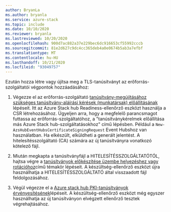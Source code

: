 ```yaml
---
author: BryanLa
ms.author: bryanla
ms.service: azure-stack
ms.topic: include
ms.date: 10/10/2020
ms.reviewer: bryanla
ms.lastreviewed: 10/20/2020
ms.openlocfilehash: 900d7ac882a37e229bec6dc916653cf55992cccb
ms.sourcegitcommit: 81e2d627c9dc4cc365deb4a0e0674b5ab3a7efbf
ms.translationtype: MT
ms.contentlocale: hu-HU
ms.lasthandoff: 10/21/2020
ms.locfileid: "93049757"
---
```

Ezután hozza létre vagy újítsa meg a TLS-tanúsítványt az erőforrás-szolgáltatói végpontok hozzáadásához:

1. Végezze el az erőforrás-szolgáltató [tanúsítvány-megújításához szükséges tanúsítvány-aláírási kérések (munkatársak) előállításának](../operator/azure-stack-get-pki-certs.md#generate-certificate-signing-requests-for-certificate-renewal) lépéseit. Itt az Azure Stack hub Readiness-ellenőrző eszközt használja a CSR létrehozásához. Ügyeljen arra, hogy a megfelelő parancsmagot futtassa az erőforrás-szolgáltatóhoz, a "tanúsítványkérelmek előállítása más Azure Stack hub-szolgáltatásokhoz" című lépésben. Például a `New-AzsHubEventHubsCertificateSigningRequest` Event Hubshoz van használatban. Ha elkészült, elküldheti a generált jelentést. A hitelesítésszolgáltató (CA) számára az új tanúsítványra vonatkozó kötelező fájl.

2. Miután megkapta a tanúsítványfájl a HITELESÍTÉSSZOLGÁLTATÓTÓL, hajtsa végre a [tanúsítványok előkészítése üzembe helyezéshez vagy rotációhoz](../operator/azure-stack-prepare-pki-certs.md)című témakör lépéseit. A készültség-ellenőrző eszközt újra használhatja a HITELESÍTÉSSZOLGÁLTATÓ által visszaadott fájl feldolgozásához.

3. Végül végezze el a [Azure stack hub PKI-tanúsítványok érvényesítésének](../operator/azure-stack-validate-pki-certs.md)lépéseit. A készültség-ellenőrző eszközt még egyszer használhatja az új tanúsítványon elvégzett ellenőrző tesztek végrehajtásához.


